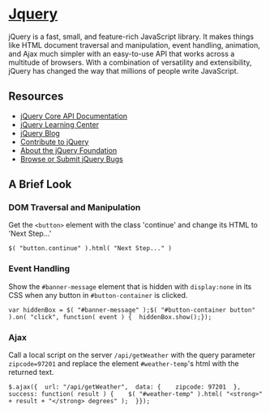# [Jquery](https://jquery.com)

jQuery is a fast, small, and feature-rich JavaScript library. It makes things like HTML document traversal and manipulation, event handling, animation, and Ajax much simpler with an easy-to-use API that works across a multitude of browsers. With a combination of versatility and extensibility, jQuery has changed the way that millions of people write JavaScript.



## Resources

- [jQuery Core API Documentation](https://api.jquery.com/)
- [jQuery Learning Center](https://learn.jquery.com/)
- [jQuery Blog](https://blog.jquery.com/)
- [Contribute to jQuery](https://contribute.jquery.com/)
- [About the jQuery Foundation](https://jquery.org/)
- [Browse or Submit jQuery Bugs](https://github.com/jquery/jquery/issues)



## A Brief Look

### DOM Traversal and Manipulation

Get the `<button>` element with the class 'continue' and change its HTML to 'Next Step...'

```
$( "button.continue" ).html( "Next Step..." )
```

### Event Handling

Show the `#banner-message` element that is hidden with `display:none` in its CSS when any button in `#button-container` is clicked.

```
var hiddenBox = $( "#banner-message" );$( "#button-container button" ).on( "click", function( event ) {  hiddenBox.show();});
```

### Ajax

Call a local script on the server `/api/getWeather` with the query parameter `zipcode=97201` and replace the element `#weather-temp`'s html with the returned text.

```
$.ajax({  url: "/api/getWeather",  data: {    zipcode: 97201  },  success: function( result ) {    $( "#weather-temp" ).html( "<strong>" + result + "</strong> degrees" );  }});
```